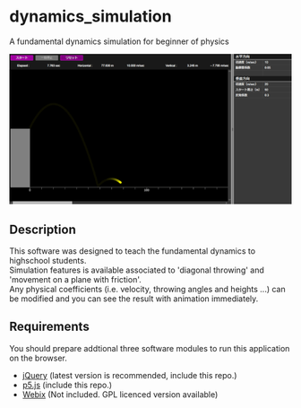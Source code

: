 # dynamics_simulation
A fundamental dynamics simulation for beginner of physics

![screenshot](https://github.com/kuma-panda/dynamics_simulation/blob/master/image.png)

## Description
This software was designed to teach the fundamental dynamics to highschool students.  
Simulation features is available associated to 'diagonal throwing' and 'movement on a plane with friction'.  
Any physical coefficients (i.e. velocity, throwing angles and heights ...) can be modified and you can see the result with animation immediately. 

## Requirements
You should prepare addtional three software modules to run this application on the browser.
- [jQuery](https://jquery.com/) (latest version is recommended, include this repo.)
- [p5.js](https://p5js.org/) (include this repo.)
- [Webix](https://webix.com/) (Not included. GPL licenced version available)
